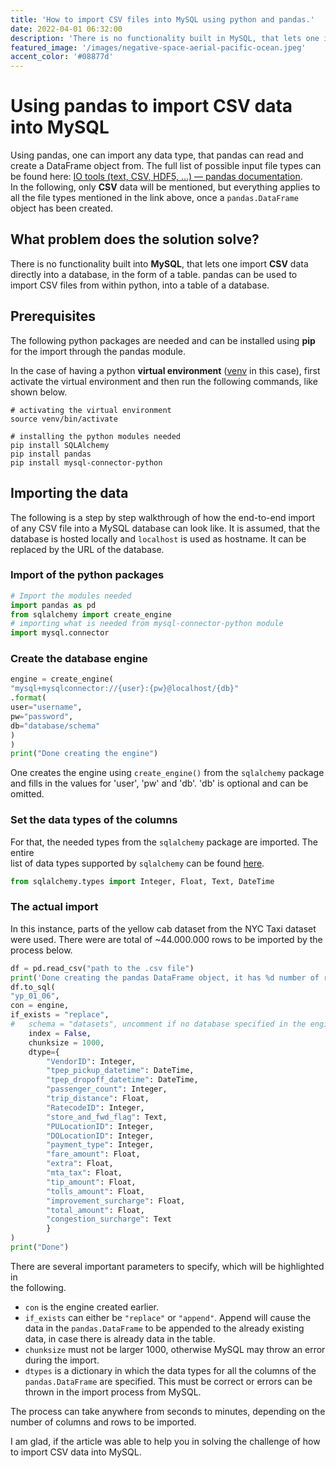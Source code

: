 ```yaml
---
title: 'How to import CSV files into MySQL using python and pandas.'
date: 2022-04-01 06:32:00
description: 'There is no functionality built in MySQL, that lets one import CSV data directly into a database, in the form of a table. pandas can be used to import CSV files from within python, into a table of a database.'
featured_image: '/images/negative-space-aerial-pacific-ocean.jpeg'
accent_color: '#08877d'
---
```


# Using pandas to import CSV data into MySQL

Using pandas, one can import any data type, that pandas can read and create a DataFrame
object from. The full list of possible input file types can be found here: [IO tools (text, CSV, HDF5, …) — pandas documentation](https://pandas.pydata.org/docs/user_guide/io.html#io-tools-text-csv-hdf5).  
In the following, only **CSV** data will be mentioned, but everything applies to all the file types mentioned in the link above, once a `pandas.DataFrame` object has been created.

## What problem does the solution solve?

There is no functionality built into **MySQL**, that lets one import **CSV** data directly into a database, in the form of a table. pandas can be used to import CSV files from within python, into a table of a database.

## Prerequisites

The following python packages are needed and can be installed using **pip** for the import through the pandas module.  

In the case of having a python **virtual environment** ([venv](https://docs.python.org/3/library/venv.html#module-venv) in this case), first activate the virtual environment and then run the following commands, like shown below.

```shell
# activating the virtual environment 
source venv/bin/activate
```

```shell
# installing the python modules needed
pip install SQLAlchemy
pip install pandas
pip install mysql-connector-python
```

## Importing the data

The following is a step by step walkthrough of how the end-to-end import of any CSV file into a MySQL database can
look like. It is assumed, that the database is hosted locally and `localhost` is used as hostname. It can be replaced by
the URL of the database.

### Import of the python packages
```python
# Import the modules needed
import pandas as pd
from sqlalchemy import create_engine
# importing what is needed from mysql-connector-python module
import mysql.connector
```


### Create the database engine

```python
engine = create_engine(
"mysql+mysqlconnector://{user}:{pw}@localhost/{db}"
.format(
user="username",
pw="password",
db="database/schema"
)
)
print("Done creating the engine")
```

One creates the engine using `create_engine()` from the `sqlalchemy` package and fills in the values for 'user', 'pw' and 'db'. 'db' is optional and can be omitted.



### Set the data types of the columns

For that, the needed types from the `sqlalchemy` package are imported. The entire  
list of data types supported by `sqlalchemy` can be found [here](https://docs.sqlalchemy.org/en/14/core/type_basics.html#generic-types).

```python
from sqlalchemy.types import Integer, Float, Text, DateTime
```

### The actual import

In this instance, parts of the yellow cab dataset from the NYC Taxi dataset were used. There were are total
of ~44.000.000 rows to be imported by the process below.

```python
df = pd.read_csv("path to the .csv file")
print('Done creating the pandas DataFrame object, it has %d number of rows' % len(df))
df.to_sql(
"yp_01_06",
con = engine,
if_exists = "replace",
#	schema = "datasets", uncomment if no database specified in the engine
	index = False,
	chunksize = 1000,
	dtype={
		"VendorID": Integer,
		"tpep_pickup_datetime": DateTime,
		"tpep_dropoff_datetime": DateTime,
		"passenger_count": Integer,
		"trip_distance": Float,
		"RatecodeID": Integer,
		"store_and_fwd_flag": Text,
		"PULocationID": Integer,
		"DOLocationID": Integer,
		"payment_type": Integer,
		"fare_amount": Float,
		"extra": Float,
		"mta_tax": Float,
		"tip_amount": Float,
		"tolls_amount": Float,
		"improvement_surcharge": Float,
		"total_amount": Float,
		"congestion_surcharge": Text
		}
)
print("Done")
```

There are several important parameters to specify, which will be highlighted in  
the following.

- `con` is the engine created earlier.
- `if_exists` can either be `"replace"` or `"append"`. Append will cause the data in the `pandas.DataFrame` to be appended to the already existing data, in case there is already data in the table.
- `chunksize` must not be larger 1000, otherwise MySQL may throw an error during the import.
- `dtypes` is a dictionary in which the data types for all the columns of the `pandas.DataFrame` are specified. This must be correct or errors can be thrown in the import process from MySQL.

The process can take anywhere from seconds to minutes, depending on the number of columns and rows to be imported.

I am glad, if the article was able to help you in solving the challenge of how to import CSV data into MySQL.
